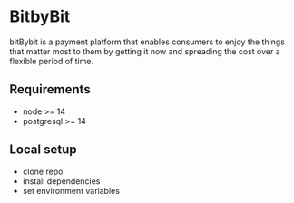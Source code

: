 # BitbyBit
bitBybit is a payment platform that enables consumers to enjoy the things that matter most to them by getting it now and 
spreading the cost over a flexible period of time.
## Requirements
- node >= 14
- postgresql >= 14

## Local setup
- clone repo
- install dependencies
- set environment variables
